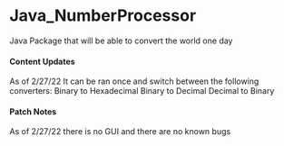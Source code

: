 # Java_NumberProcessor
Java Package that will be able to convert the world one day
#### Content Updates
As of 2/27/22 It can be ran once and switch between the following converters:
Binary to Hexadecimal
Binary to Decimal
Decimal to Binary
#### Patch Notes
As of 2/27/22 there is no GUI and there are no known bugs

